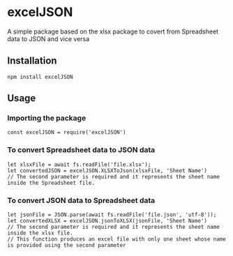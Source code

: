 # excelJSON
A simple package based on the xlsx package to covert from Spreadsheet data to JSON and vice versa

## Installation
`npm install excelJSON`

## Usage
### Importing the package
`const excelJSON = require('excelJSON')`
### To convert Spreadsheet data to JSON data

`let xlsxFile = await fs.readFile('file.xlsx');`  
`let convertedJSON = excelJSON.XLSXToJson(xlsxFile, 'Sheet Name')`  
`// The second parameter is required and it represents the sheet name inside the Spreadsheet file.`
### To convert JSON data to Spreadsheet data

`let jsonFile = JSON.parse(await fs.readFile('file.json', 'utf-8'));`  
`let convertedXLSX = excelJSON.jsonToXLSX(jsonFile, 'Sheet Name')`  
`// The second parameter is required and it represents the sheet name inside the xlsx file.`  
`// This function produces an excel file with only one sheet whose name is provided using the second parameter`
